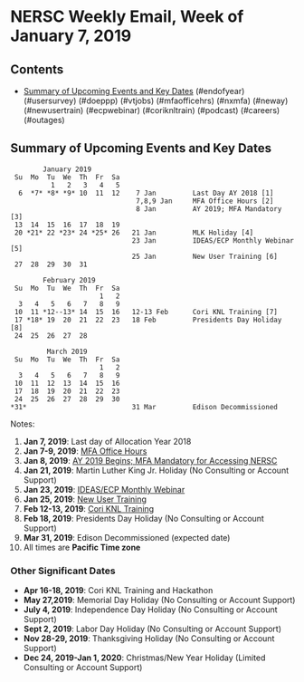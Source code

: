 # NERSC Weekly Email, Week of January 7, 2019 #

## Contents ## 

- [Summary of Upcoming Events and Key Dates](#dates)
(#endofyear)
(#usersurvey)
(#doeppp)
(#vtjobs)
(#mfaofficehrs)
(#nxmfa)
(#neway)
(#newusertrain)
(#ecpwebinar)
(#coriknltrain)
(#podcast)
(#careers)
(#outages)

## Summary of Upcoming Events and Key Dates <a name="dates"/> ##

            January 2019
     Su  Mo  Tu  We  Th  Fr  Sa
              1   2   3   4   5 
      6  *7* *8* *9* 10  11  12    7 Jan         Last Day AY 2018 [1] 
                                   7,8,9 Jan     MFA Office Hours [2] 
                                   8 Jan         AY 2019; MFA Mandatory [3] 
     13  14  15  16  17  18  19
     20 *21* 22 *23* 24 *25* 26   21 Jan         MLK Holiday [4]
                                  23 Jan         IDEAS/ECP Monthly Webinar [5]
                                  25 Jan         New User Training [6]
     27  28  29  30  31

            February 2019
     Su  Mo  Tu  We  Th  Fr  Sa
                          1   2
      3   4   5   6   7   8   9
     10  11 *12--13* 14  15  16   12-13 Feb      Cori KNL Training [7]
     17 *18* 19  20  21  22  23   18 Feb         Presidents Day Holiday [8]
     24  25  26  27  28

             March 2019
     Su  Mo  Tu  We  Th  Fr  Sa
                          1   2
      3   4   5   6   7   8   9
     10  11  12  13  14  15  16
     17  18  19  20  21  22  23
     24  25  26  27  28  29  30
    *31*                          31 Mar         Edison Decommissioned

Notes:

1. **Jan 7, 2019**: Last day of Allocation Year 2018
2. **Jan 7-9, 2019**: [MFA Office Hours](#mfaofficehrs)
3. **Jan 8, 2019**: [AY 2019 Begins; MFA Mandatory for Accessing NERSC](#neway)
4. **Jan 21, 2019**: Martin Luther King Jr. Holiday (No Consulting or Account Support)
5. **Jan 23, 2019**: [IDEAS/ECP Monthly Webinar](#ecpwebinar)
6. **Jan 25, 2019**: [New User Training](#newusertrain)
7. **Feb 12-13, 2019**: [Cori KNL Training](#coriknltrain)
8. **Feb 18, 2019**: Presidents Day Holiday (No Consulting or Account Support)
9. **Mar 31, 2019**: Edison Decommissioned (expected date)
10. All times are **Pacific Time zone**


### Other Significant Dates ###
- **Apr 16-18, 2019**: Cori KNL Training and Hackathon
- **May 27,2019**: Memorial Day Holiday (No Consulting or Account Support)
- **July 4, 2019**: Independence Day Holiday (No Consulting or Account Support)
- **Sept 2, 2019**: Labor Day Holiday (No Consulting or Account Support)
- **Nov 28-29, 2019**: Thanksgiving Holiday (No Consulting or Account Support)
- **Dec 24, 2019-Jan 1, 2020**: Christmas/New Year Holiday (Limited Consulting or Account Support)

